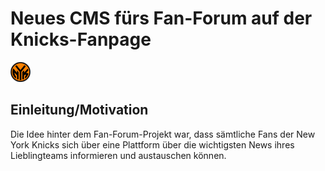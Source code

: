 # Neues CMS fürs Fan-Forum auf der Knicks-Fanpage
![Knicks-Logo Round Version](https://github.com/andreasganz/bwd_5100-1_andreas_ganz/blob/master/pictures/logos/favicon_newyorkknicks_round_rgb.png)

## Einleitung/Motivation
Die Idee hinter dem Fan-Forum-Projekt war, dass sämtliche Fans der New York Knicks sich über eine Plattform über die wichtigsten News ihres Lieblingteams informieren und austauschen können.
